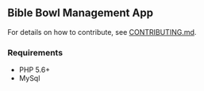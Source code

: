 ## Bible Bowl Management App

For details on how to contribute, see [CONTRIBUTING.md](https://bitbucket.org/BKuhl/biblebowl/src/02ce9d5a1026354b5be2332a12d0c7503d3377ef/CONTRIBUTING.md?at=master).

### Requirements

 * PHP 5.6+
 * MySql